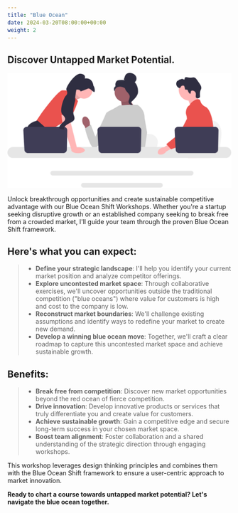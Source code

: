 ```yaml
---
title: "Blue Ocean"
date: 2024-03-20T08:00:00+00:00
weight: 2
---
```


## Discover Untapped Market Potential.

![Blue Ocean](/images/illustrations/undraw_engineering_team_a7n2.svg)

<!--more-->

Unlock breakthrough opportunities and create sustainable competitive advantage with our Blue Ocean Shift Workshops. Whether you're a startup seeking disruptive growth or an established company seeking to break free from a crowded market, I'll guide your team through the proven Blue Ocean Shift framework.
  
## Here's what you can expect:

  > * **Define your strategic landscape**: I'll help you identify your current market position and analyze competitor offerings.
  > * **Explore uncontested market space**: Through collaborative exercises, we'll uncover opportunities outside the traditional competition ("blue oceans") where value for customers is high and cost to the company is low.
  > * **Reconstruct market boundaries**: We'll challenge existing assumptions and identify ways to redefine your market to create new demand.
  > * **Develop a winning blue ocean move**: Together, we'll craft a clear roadmap to capture this uncontested market space and achieve sustainable growth.

## Benefits:
  > * **Break free from competition**: Discover new market opportunities beyond the red ocean of fierce competition.
  > * **Drive innovation**: Develop innovative products or services that truly differentiate you and create value for customers.
  > * **Achieve sustainable growth**: Gain a competitive edge and secure long-term success in your chosen market space.
  > * **Boost team alignment**: Foster collaboration and a shared understanding of the strategic direction through engaging workshops.

This workshop leverages design thinking principles and combines them with the Blue Ocean Shift framework to ensure a user-centric approach to market innovation.

**Ready to chart a course towards untapped market potential? Let's navigate the blue ocean together.**
